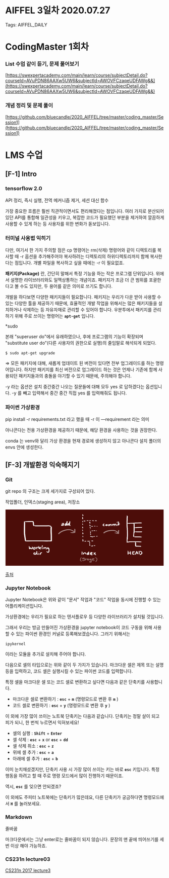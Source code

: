 # AIFFEL 3일차 2020.07.27

Tags: AIFFEL_DAILY

# CodingMaster 1회차

### List 수업 같이 듣기, 문제 풀어보기

[https://swexpertacademy.com/main/learn/course/subjectDetail.do?courseId=AVuPDN86AAXw5UW6&subjectId=AWOVFCzaqeUDFAWg&&](https://swexpertacademy.com/main/learn/course/subjectDetail.do?courseId=AVuPDN86AAXw5UW6&subjectId=AWOVFCzaqeUDFAWg&&)

### 개념 정리 및 문제 풀이

[https://github.com/bluecandle/2020_AIFFEL/tree/master/coding_master/Session1](https://github.com/bluecandle/2020_AIFFEL/tree/master/coding_master/Session1)

# LMS 수업

## [F-1] Intro

### tensorflow 2.0

API 정리, 즉시 실행, 전역 메커니즘 제거, 세션 대신 함수

가장 중요한 흐름은 훨씬 직관적이면서도 편리해졌다는 점입니다. 여러 가지로 분산되어 있던 API를 통합해 일관성을 키우고, 복잡한 코드가 필요했던 부분을 제거하여 깔끔하게 사용할 수 있게 하는 등 사용자를 위한 변화가 돋보입니다.

### 터미널 사용법 익히기

다만, 여기서 한 가지 주의할 점은 cp 명령어는 rm(삭제) 명령어와 같이 디렉토리를 복사할 때 -r 옵션을 추가해주어야 복사하려는 디렉토리의 하위디렉토리까지 함께 복사한다는 점입니다. 개별 파일을 복사하고 싶을 때에는 -r 이 필요없죠.

**패키지(Package)** 란, 간단히 말해서 특정 기능을 하는 작은 프로그램 단위입니다. 위에서 설명한 라이브러리와도 일맥상통하는 개념이죠. 패키지가 조금 더 큰 범위를 포괄한다고 볼 수도 있지만, 두 용어를 같은 의미로 쓰기도 합니다.

개발을 하다보면 다양한 패키지들이 필요합니다. 패키지는 우리가 다운 받아 사용할 수 있는 다양한 툴을 제공하기 때문에, 효율적인 개발 작업을 위해서는 많은 패키지들을 설치하거나 삭제하는 등 자유자재로 관리할 수 있어야 합니다. 우분투에서 패키지를 관리하기 위해 주로 쓰이는 명령어는 **`apt-get`** 입니다.

*sudo

본래 "superuser do"에서 유래하였으나, 후에 프로그램의 기능이 확장되며 "substitute user do"(다른 사용자의 권한으로 실행)의 줄임말로 해석되게 되었다.

```
$ sudo apt-get upgrade
```

⇒ 모든 패키지에 대해, 새롭게 업데이트 된 버전이 있다면 전부 업그레이드를 하는 명령어입니다. 하지만 패키지를 최신 버전으로 업그레이드 하는 것은 언제나 기존에 함께 사용되던 패키지들과의 충돌을 야기할 수 있기 때문에, 주의해야 합니다.

-y 라는 옵션은 설치 중간중간 나오는 질문들에 대해 모두 yes 로 답하겠다는 옵션입니다. -y 를 빼고 입력해서 중간 중간 직접 yes 를 입력해줘도 됩니다.

### 파이썬 가상환경

pip install -r requirements.txt 라고 했을 때 -r 이 —requirement 라는 의미

아나콘다는 전용 가상환경을 제공하기 때문에, 해당 환경을 사용하는 것을 권장한다.

conda 는 venv와 달리 가상 환경을 현재 경로에 생성하지 않고 아나콘다 설치 폴더의 envs 안에 생성한다.

## [F-3] 개발환경 익숙해지기

### Git

git repo 의 구조는 크게 세가지로 구성되어 있다.

작업폴더, 인덱스(staging area), 저장소

![Untitled.png](Untitled.png)

[출처]([https://ifuwanna.tistory.com/193](https://ifuwanna.tistory.com/193))

### Jupyter Notebook

Jupyter Notebook은 위와 같이 "문서" 작업과 "코드" 작업을 동시에 진행할 수 있는 어플리케이션입니다.

가상환경에는 우리가 필요로 하는 텐서플로우 등 다양한 라이브러리가 설치될 것입니다.

그래서 우리는 방금 만들어진 가상환경을 jupyter notebook이 코드 구동을 위해 사용할 수 있는 파이썬 환경인 커널로 등록해보겠습니다. 그러기 위해서는

```
ipykernel
```

이라는 모듈을 추가로 설치해 주어야 합니다.

다음으로 셀의 타입으로는 위와 같이 두 가지가 있습니다. 마크다운 셀은 제목 또는 설명 등을 입력하고, 코드 셀은 실행시킬 수 있는 파이썬 코드를 입력합니다.

특정 셀을 마크다운 셀 또는 코드 셀로 변환하고 싶다면 다음과 같은 단축키를 사용합니다.

- 마크다운 셀로 변환하기 : **`esc`** + **`m`** (명령모드로 변환 후 **`m`** )
- 코드 셀로 변환하기 : **`esc`** + **`y`** (명령모드로 변환 후 **`y`** )

이 외에 가장 많이 쓰이는 노트북 단축키는 다음과 같습니다. 단축키는 정말 살이 되고 피가 되니, 한 번씩 누르면서 익혀보세요!

- 셀의 실행 : **`Shift`** + **`Enter`**
- 셀 삭제 : **`esc`** + **`x`** or **`esc`** + **`dd`**
- 셀 삭제 취소 : **`esc`** + **`z`**
- 위에 셀 추가 : **`esc`** + **`a`**
- 아래에 셀 추가 : **`esc`** + **`b`**

이미 눈치채셨겠지만, 단축키 사용 시 가장 많이 쓰이는 키는 바로 **`esc`** 키입니다. 특정 행동을 하려고 할 때 주로 명령 모드에서 많이 진행하기 때문이죠.

역시, **`esc`** 를 잊으면 안되겠죠?

이 외에도 주피터 노트북에는 단축키가 많은데요, 다른 단축키가 궁금하다면 명령모드에서 **`H`** 를 눌러보세요.

### Markdown

줄바꿈

마크다운에서는 그냥 enter로는 줄바꿈이 되지 않습니다. 문장의 맨 끝에 띄어쓰기를 세 번 이상 해야 가능하죠.

### CS231n lecture03

[CS231n 2017 lecture3](https://www.notion.so/CS231n-2017-lecture3-a167e077f2ea4a8aaf59fd0a508013cf)
